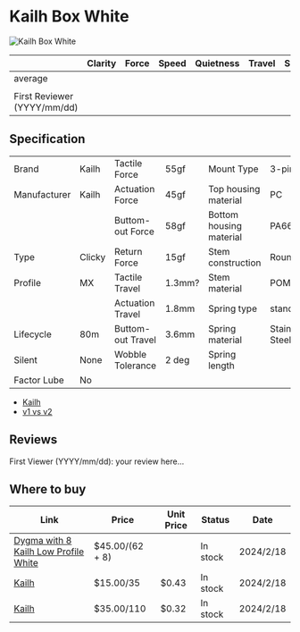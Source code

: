 # Kailh Box White

![Kailh Box White](https://www.kailh.net/cdn/shop/products/Kailh-Box-White-Switches_720x.jpg?v=1667880813)

|                             | Clarity | Force | Speed | Quietness | Travel | Smoothness | Stability | Crispness | Thockiness | Clackiness | Poppiness | RGB | Consistency | Overall |
| --------------------------- | ------- | ----- | ----- | --------- | ------ | ---------- | --------- | --------- | ---------- | ---------- | --------- | --- | ----------- | ------- |
| average                     |         |       |       |           |        |            |           |           |            |            |           |     |             |         |
|                             |         |       |       |           |        |            |           |           |            |            |           |     |             |         |
| First Reviewer (YYYY/mm/dd) |         |       |       |           |        |            |           |           |            |            |           |     |             |         |

## Specification

|              |        |                   |        |                         |                |
| ------------ | ------ | ----------------- | ------ | ----------------------- | -------------- |
| Brand        | Kailh  | Tactile Force     | 55gf   | Mount Type              | 3-pin          |
| Manufacturer | Kailh  | Actuation Force   | 45gf   | Top housing material    | PC             |
|              |        | Buttom-out Force  | 58gf   | Bottom housing material | PA66           |
| Type         | Clicky | Return Force      | 15gf   | Stem construction       | Round          |
| Profile      | MX     | Tactile Travel    | 1.3mm? | Stem material           | POM            |
|              |        | Actuation Travel  | 1.8mm  | Spring type             | standard       |
| Lifecycle    | 80m    | Buttom-out Travel | 3.6mm  | Spring material         | Stainess Steel |
| Silent       | None   | Wobble Tolerance  | 2 deg  | Spring length           |                |
| Factor Lube  | No     |                   |        |                         |                |

- [Kailh](https://www.kailh.net/products/kailh-box-switch-set?variant=43650946826482)
- [v1 vs v2](https://www.kailh.net/blogs/news/kailh-box-v1-vs-box-v2-switches-what-s-the-difference)

## Reviews

First Viewer (YYYY/mm/dd):
your review here...

## Where to buy

| Link                                                                                               | Price           | Unit Price | Status   | Date      |
| -------------------------------------------------------------------------------------------------- | --------------- | ---------- | -------- | --------- |
| [Dygma with 8 Kailh Low Profile White](https://dygma.com/products/switches?variant=43661732708590) | $45.00/(62 + 8) |            | In stock | 2024/2/18 |
| [Kailh](https://www.kailh.net/products/kailh-box-switch-set?variant=43810892349682)                | $15.00/35       | $0.43      | In stock | 2024/2/18 |
| [Kailh](https://www.kailh.net/products/kailh-box-switch-set?variant=43650946826482)                | $35.00/110      | $0.32      | In stock | 2024/2/18 |
